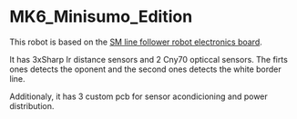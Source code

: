 # MK6_Minisumo_Edition

This robot is based on the [SM line follower robot electronics board](https://github.com/SuperMecanicoTeam/MK6-Linefollower).

It has 3xSharp Ir distance sensors and 2 Cny70 opticcal sensors. The firts ones detects the oponent and the second ones detects the white border line.

Additionaly, it has 3 custom pcb for sensor acondicioning and power distribution.
